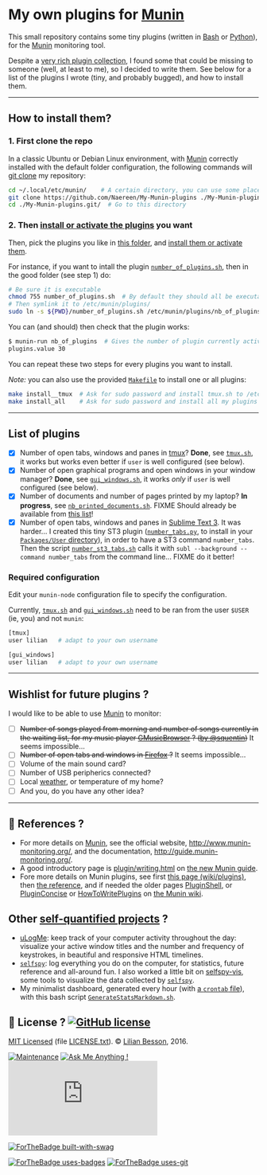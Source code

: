 # My own plugins for [Munin](http://www.munin-monitoring.org/)

This small repository contains some tiny plugins (written in [Bash](https://www.gnu.org/software/bash/) or [Python](https://www.python.org/)), for the [Munin](http://www.munin-monitoring.org/) monitoring tool.

Despite a [very rich plugin collection](http://gallery.munin-monitoring.org/), I found some that could be missing to someone (well, at least to me), so I decided to write them.
See below for a list of the plugins I wrote (tiny, and probably bugged), and how to install them.

----

## How to install them?
### 1. First clone the repo
In a classic Ubuntu or Debian Linux environment, with [Munin](http://www.munin-monitoring.org/) correctly installed with the default folder configuration, the following commands will [git clone](https://help.github.com/articles/cloning-a-repository/) my repository:

```bash
cd ~/.local/etc/munin/    # A certain directory, you can use some place else
git clone https://github.com/Naereen/My-Munin-plugins ./My-Munin-plugins.git/  # Clone my repo
cd ./My-Munin-plugins.git/  # Go to this directory
```

### 2. Then [install or activate the plugins](http://munin-monitoring.org/wiki/faq#Q:Howdoyouinstallaplugin) you want
Then, pick the plugins you like in [this folder](https://github.com/Naereen/My-Munin-plugins/tree/master/), and [install them or activate them](http://guide.munin-monitoring.org/en/latest/plugin/writing.html#activating-the-plugin).

For instance, if you want to intall the plugin [`number_of_plugins.sh`](https://github.com/Naereen/My-Munin-plugins/tree/master/number_of_plugins.sh), then in the good folder (see step 1) do:

```bash
# Be sure it is executable
chmod 755 number_of_plugins.sh  # By default they should all be executable
# Then symlink it to /etc/munin/plugins/
sudo ln -s ${PWD}/number_of_plugins.sh /etc/munin/plugins/nb_of_plugins
```

You can (and should) then check that the plugin works:

```bash
$ munin-run nb_of_plugins  # Gives the number of plugin currently activated
plugins.value 30
```

You can repeat these two steps for every plugins you want to install.

*Note:* you can also use the provided [`Makefile`](https://github.com/Naereen/My-Munin-plugins/tree/master/Makefile) to install one or all plugins:

```bash
make install__tmux  # Ask for sudo password and install tmux.sh to /etc/munin/plugins/tmux
make install_all    # Ask for sudo password and install all my plugins to /etc/munin/plugins/
```

----

## List of plugins
- [x] Number of open tabs, windows and panes in [tmux](https://tmux.github.io/)? **Done**, see [`tmux.sh`](https://github.com/Naereen/My-Munin-plugins/tree/master/tmux.sh), it works but works even better if `user` is well configured (see below).
- [x] Number of open graphical programs and open windows in your window manager? **Done**, see [`gui_windows.sh`](https://github.com/Naereen/My-Munin-plugins/tree/master/gui_windows.sh), it works *only* if `user` is well configured (see below).
- [x] Number of documents and number of pages printed by my laptop? **In progress**, see [`nb_printed_documents.sh`](https://github.com/Naereen/My-Munin-plugins/tree/master/nb_printed_documents.sh). FIXME Should already be available from [this list](http://gallery.munin-monitoring.org/printing-index.html)!
- [x] Number of open tabs, windows and panes in [Sublime Text 3](https://www.sublimetext.com/3dev). It was harder... I created this tiny ST3 plugin ([`number_tabs.py`](https://github.com/Naereen/My-Munin-plugins/tree/master/number_tabs.py), to install in your [`Packages/User` directory](http://docs.sublimetext.info/en/latest/basic_concepts.html#the-user-package)), in order to have a ST3 command `number_tabs`. Then the script [`number_st3_tabs.sh`](https://github.com/Naereen/My-Munin-plugins/tree/master/number_st3_tabs.sh) calls it with `subl --background --command number_tabs` from the command line... FIXME do it better!

### Required configuration
Edit your `munin-node` configuration file to specify the configuration.

Currently, [`tmux.sh`](https://github.com/Naereen/My-Munin-plugins/tree/master/tmux.sh) and [`gui_windows.sh`](https://github.com/Naereen/My-Munin-plugins/tree/master/gui_windows.sh) need to be ran from the user `$USER` (ie, you) and not `munin`:

```bash
[tmux]
user lilian   # adapt to your own username

[gui_windows]
user lilian   # adapt to your own username
```

----

## Wishlist for future plugins ?
I would like to be able to use [Munin](http://www.munin-monitoring.org/) to monitor:

- [ ] ~~Number of songs played from morning and number of songs currently in the waiting list, for my music player [GMusicBrowser](http://gmusicbrowser.org) ? ([by @squentin](https://github.com/squentin/gmusicbrowser/))~~ It seems impossible...
- [ ] ~~Number of open tabs and windows in [Firefox](https://www.mozilla.org/en-US/firefox/central/) ?~~ It seems impossible...
- [ ] Volume of the main sound card?
- [ ] Number of USB peripherics connected?
- [ ] Local [weather](https://github.com/munin-monitoring/contrib/tree/master/plugins/weather/), or temperature of my home?
- [ ] And you, do you have any other idea?

----

## :notebook: References ?
- For more details on [Munin](http://www.munin-monitoring.org/), see the official website, http://www.munin-monitoring.org/, and the documentation, http://guide.munin-monitoring.org/.
- A good introductory page is [plugin/writing.html](http://guide.munin-monitoring.org/en/latest/plugin/writing.html) on [the new Munin guide](http://guide.munin-monitoring.org/en/latest/).
- Fore more details on Munin plugins, see first [this page (wiki/plugins)](http://munin-monitoring.org/wiki/plugins), then [the reference](http://guide.munin-monitoring.org/en/latest/reference/plugin.html), and if needed the older pages [PluginShell](http://munin-monitoring.org/wiki/PluginShell), or [PluginConcise](http://munin-monitoring.org/wiki/PluginConcise) or [HowToWritePlugins](http://munin-monitoring.org/wiki/HowToWritePlugins) on [the Munin wiki](http://munin-monitoring.org/wiki/).

## Other [self-quantified projects](http://perso.crans.org/besson/self-quantified.en.html) ?
- [uLogMe](https://GitHub.com/Naereen/uLogMe/): keep track of your computer activity throughout the day: visualize your active window titles and the number and frequency of keystrokes, in beautiful and responsive HTML timelines.
- [`selfspy`](https://github.com/gurgeh/selfspy): log everything you do on the computer, for statistics, future reference and all-around fun. I also worked a little bit on [selfspy-vis](https://github.com/Naereen/selfspy-vis), some tools to visualize the data collected by [`selfspy`](https://github.com/gurgeh/selfspy).
- My minimalist dashboard, generated every hour (with [a `crontab` file](https://help.ubuntu.com/community/CronHowto)), with this bash script [`GenerateStatsMarkdown.sh`](https://bitbucket.org/lbesson/bin/src/master/GenerateStatsMarkdown.sh).

## :scroll: License ? [![GitHub license](https://img.shields.io/github/license/Naereen/My-Munin-plugins.svg)](https://github.com/Naereen/My-Munin-plugins/blob/master/LICENSE)
[MIT Licensed](https://lbesson.mit-license.org/) (file [LICENSE.txt](LICENSE.txt)).
© [Lilian Besson](https://GitHub.com/Naereen), 2016.

[![Maintenance](https://img.shields.io/badge/Maintained%3F-yes-green.svg)](https://GitHub.com/Naereen/My-Munin-plugins/graphs/commit-activity)
[![Ask Me Anything !](https://img.shields.io/badge/Ask%20me-anything-1abc9c.svg)](https://GitHub.com/Naereen/ama)
[![Analytics](https://ga-beacon.appspot.com/UA-38514290-17/github.com/Naereen/My-Munin-plugins/README.md?pixel)](https://GitHub.com/Naereen/My-Munin-plugins/)

[![ForTheBadge built-with-swag](http://ForTheBadge.com/images/badges/built-with-swag.svg)](https://GitHub.com/Naereen/)

[![ForTheBadge uses-badges](http://ForTheBadge.com/images/badges/uses-badges.svg)](http://ForTheBadge.com)
[![ForTheBadge uses-git](http://ForTheBadge.com/images/badges/uses-git.svg)](https://GitHub.com/)
